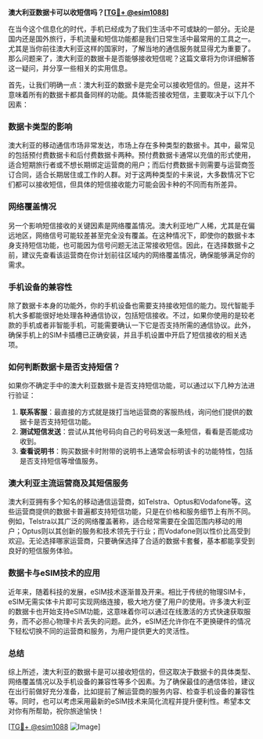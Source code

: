 **澳大利亚数据卡可以收短信吗？[[TG💪+ @esim1088](https://t.me/s/esim1088)]**

在当今这个信息化的时代，手机已经成为了我们生活中不可或缺的一部分。无论是国内还是国外旅行，手机流量和短信功能都是我们日常生活中最常用的工具之一。尤其是当你前往澳大利亚这样的国家时，了解当地的通信服务就显得尤为重要了。那么问题来了，澳大利亚的数据卡是否能够接收短信呢？这篇文章将为你详细解答这一疑问，并分享一些相关的实用信息。

首先，让我们明确一点：澳大利亚的数据卡是完全可以接收短信的。但是，这并不意味着所有的数据卡都具备同样的功能。具体能否接收短信，主要取决于以下几个因素：

### 数据卡类型的影响

澳大利亚的移动通信市场非常发达，市场上存在多种类型的数据卡。其中，最常见的包括预付费数据卡和后付费数据卡两种。预付费数据卡通常以充值的形式使用，适合短期旅行者或不想长期绑定运营商的用户；而后付费数据卡则需要与运营商签订合同，适合长期居住或工作的人群。对于这两种类型的卡来说，大多数情况下它们都可以接收短信，但具体的短信接收能力可能会因卡种的不同而有所差异。

### 网络覆盖情况

另一个影响短信接收的关键因素是网络覆盖情况。澳大利亚地广人稀，尤其是在偏远地区，网络信号可能较差甚至完全没有覆盖。在这种情况下，即使你的数据卡本身支持短信功能，也可能因为信号问题无法正常接收短信。因此，在选择数据卡之前，建议先查看该运营商在你计划前往区域内的网络覆盖情况，确保能够满足你的需求。

### 手机设备的兼容性

除了数据卡本身的功能外，你的手机设备也需要支持接收短信的能力。现代智能手机大多都能很好地处理各种通信协议，包括短信接收。不过，如果你使用的是较老款的手机或者非智能手机，可能需要确认一下它是否支持所需的通信协议。此外，确保手机上的SIM卡插槽已正确安装，并且手机设置中开启了短信接收的相关选项。

### 如何判断数据卡是否支持短信？

如果你不确定手中的澳大利亚数据卡是否支持短信功能，可以通过以下几种方法进行验证：

1. **联系客服**：最直接的方式就是拨打当地运营商的客服热线，询问他们提供的数据卡是否支持短信功能。
2. **测试短信发送**：尝试从其他号码向自己的号码发送一条短信，看看是否能成功收到。
3. **查看说明书**：购买数据卡时附带的说明书上通常会标明该卡的功能特性，包括是否支持短信等增值服务。

### 澳大利亚主流运营商及其短信服务

澳大利亚拥有多个知名的移动通信运营商，如Telstra、Optus和Vodafone等。这些运营商提供的数据卡普遍都支持短信功能，只是在价格和服务细节上有所不同。例如，Telstra以其广泛的网络覆盖著称，适合经常需要在全国范围内移动的用户；Optus则以其创新的服务和技术领先于行业；而Vodafone则以性价比高受到欢迎。无论选择哪家运营商，只要确保选择了合适的数据卡套餐，基本都能享受到良好的短信服务体验。

### 数据卡与eSIM技术的应用

近年来，随着科技的发展，eSIM技术逐渐普及开来。相比于传统的物理SIM卡，eSIM无需实体卡片即可实现网络连接，极大地方便了用户的使用。许多澳大利亚的数据卡也开始支持eSIM功能，这意味着你可以通过在线激活的方式快速获取服务，而不必担心物理卡片丢失的问题。此外，eSIM还允许你在不更换硬件的情况下轻松切换不同的运营商和服务，为用户提供更大的灵活性。

### 总结

综上所述，澳大利亚的数据卡是可以接收短信的，但这取决于数据卡的具体类型、网络覆盖情况以及手机设备的兼容性等多个因素。为了确保最佳的通信体验，建议在出行前做好充分准备，比如提前了解运营商的服务内容、检查手机设备的兼容性等。同时，也可以考虑采用最新的eSIM技术来简化流程并提升便利性。希望本文对你有所帮助，祝你旅途愉快！

[[TG💪+ @esim1088](https://t.me/s/esim1088) ![Image](https://i.postimg.cc/4NQfJmqS/Snipaste-2025-05-13-00-14-12.png)]